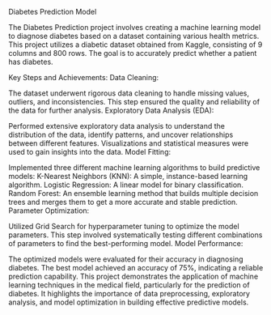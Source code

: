 Diabetes Prediction Model

The Diabetes Prediction project involves creating a machine learning model to diagnose diabetes based on a dataset containing various health metrics. This project utilizes a diabetic dataset obtained from Kaggle, consisting of 9 columns and 800 rows. The goal is to accurately predict whether a patient has diabetes.

Key Steps and Achievements: Data Cleaning:

The dataset underwent rigorous data cleaning to handle missing values, outliers, and inconsistencies. This step ensured the quality and reliability of the data for further analysis. Exploratory Data Analysis (EDA):

Performed extensive exploratory data analysis to understand the distribution of the data, identify patterns, and uncover relationships between different features. Visualizations and statistical measures were used to gain insights into the data. Model Fitting:

Implemented three different machine learning algorithms to build predictive models: K-Nearest Neighbors (KNN): A simple, instance-based learning algorithm. Logistic Regression: A linear model for binary classification. Random Forest: An ensemble learning method that builds multiple decision trees and merges them to get a more accurate and stable prediction. Parameter Optimization:

Utilized Grid Search for hyperparameter tuning to optimize the model parameters. This step involved systematically testing different combinations of parameters to find the best-performing model. Model Performance:

The optimized models were evaluated for their accuracy in diagnosing diabetes. The best model achieved an accuracy of 75%, indicating a reliable prediction capability. This project demonstrates the application of machine learning techniques in the medical field, particularly for the prediction of diabetes. It highlights the importance of data preprocessing, exploratory analysis, and model optimization in building effective predictive models.
